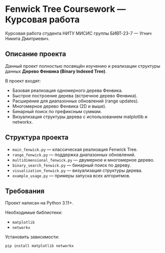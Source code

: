 # Fenwick Tree Coursework — Курсовая работа

Курсовая работа студента НИТУ МИСИС группы БИВТ-23-7 — Угнич Никита Дмитриевич.

## Описание проекта

Данный проект полностью посвящён изучению и реализации структуры данных **Дерево Фенвика (Binary Indexed Tree)**. 

В проект входят:

- Базовая реализация одномерного дерева Фенвика.
- Быстрое построение дерева (встречное дерево Фенвика).
- Расширение для диапазонных обновлений (range updates).
- Многомерное дерево Фенвика (2D и выше).
- Бинарный поиск по префиксным суммам.
- Визуализация структуры дерева с использованием matplotlib и networkx.

## Структура проекта

- `main_fenwick.py` — классическая реализация Fenwick Tree.
- `range_fenwick.py` — поддержка диапазонных обновлений.
- `multidimensional_fenwick.py` — двумерное и многомерное дерево.
- `binary_search_fenwick.py` — бинарный поиск по дереву.
- `visualization_fenwick.py` — визуализация структуры дерева.
- `example_usage.py` — примеры запуска всех алгоритмов.

## Требования

Проект написан на Python 3.11+.

Необходимые библиотеки:

- `matplotlib`
- `networkx`

Установить зависимости:

```bash
pip install matplotlib networkx
